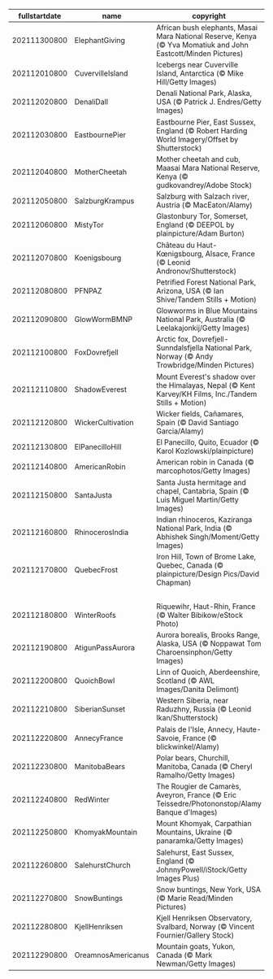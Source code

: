 |fullstartdate|name|copyright|title|image|
|--|--|--|--|--|
202111300800|ElephantGiving|African bush elephants, Masai Mara National Reserve, Kenya (© Yva Momatiuk and John Eastcott/Minden Pictures)|Info|![](/en-AU/2021/12/202111300800ElephantGiving.jpg)|
202112010800|CuvervilleIsland|Icebergs near Cuverville Island, Antarctica (© Mike Hill/Getty Images)|Info|![](/en-AU/2021/12/202112010800CuvervilleIsland.jpg)|
202112020800|DenaliDall|Denali National Park, Alaska, USA (© Patrick J. Endres/Getty Images)|Info|![](/en-AU/2021/12/202112020800DenaliDall.jpg)|
202112030800|EastbournePier|Eastbourne Pier, East Sussex, England (© Robert Harding World Imagery/Offset by Shutterstock)|Info|![](/en-AU/2021/12/202112030800EastbournePier.jpg)|
202112040800|MotherCheetah|Mother cheetah and cub, Maasai Mara National Reserve, Kenya (© gudkovandrey/Adobe Stock)|Info|![](/en-AU/2021/12/202112040800MotherCheetah.jpg)|
202112050800|SalzburgKrampus|Salzburg with Salzach river, Austria (© MacEaton/Alamy)|Info|![](/en-AU/2021/12/202112050800SalzburgKrampus.jpg)|
202112060800|MistyTor|Glastonbury Tor, Somerset, England (© DEEPOL by plainpicture/Adam Burton)|Info|![](/en-AU/2021/12/202112060800MistyTor.jpg)|
202112070800|Koenigsbourg|Château du Haut-Kœnigsbourg, Alsace, France (© Leonid Andronov/Shutterstock)|Info|![](/en-AU/2021/12/202112070800Koenigsbourg.jpg)|
202112080800|PFNPAZ|Petrified Forest National Park, Arizona, USA (© Ian Shive/Tandem Stills + Motion)|Info|![](/en-AU/2021/12/202112080800PFNPAZ.jpg)|
202112090800|GlowWormBMNP|Glowworms in Blue Mountains National Park, Australia (© Leelakajonkij/Getty Images)|Info|![](/en-AU/2021/12/202112090800GlowWormBMNP.jpg)|
202112100800|FoxDovrefjell|Arctic fox, Dovrefjell-Sunndalsfjella National Park, Norway (© Andy Trowbridge/Minden Pictures)|Info|![](/en-AU/2021/12/202112100800FoxDovrefjell.jpg)|
202112110800|ShadowEverest|Mount Everest's shadow over the Himalayas, Nepal (© Kent Karvey/KH Films, Inc./Tandem Stills + Motion)|Info|![](/en-AU/2021/12/202112110800ShadowEverest.jpg)|
202112120800|WickerCultivation|Wicker fields, Cañamares, Spain (© David Santiago Garcia/Alamy)|Info|![](/en-AU/2021/12/202112120800WickerCultivation.jpg)|
202112130800|ElPanecilloHill|El Panecillo, Quito, Ecuador (© Karol Kozlowski/plainpicture)|Info|![](/en-AU/2021/12/202112130800ElPanecilloHill.jpg)|
202112140800|AmericanRobin|American robin in Canada (© marcophotos/Getty Images)|Info|![](/en-AU/2021/12/202112140800AmericanRobin.jpg)|
202112150800|SantaJusta|Santa Justa hermitage and chapel, Cantabria, Spain (© Luis Miguel Martin/Getty Images)|Info|![](/en-AU/2021/12/202112150800SantaJusta.jpg)|
202112160800|RhinocerosIndia|Indian rhinoceros, Kaziranga National Park, India (© Abhishek Singh/Moment/Getty Images)|Info|![](/en-AU/2021/12/202112160800RhinocerosIndia.jpg)|
202112170800|QuebecFrost|Iron Hill, Town of Brome Lake, Quebec, Canada (© plainpicture/Design Pics/David Chapman)|Info|![](/en-AU/2021/12/202112170800QuebecFrost.jpg)|
||||![](/en-AU/2021/12/.jpg)|
202112180800|WinterRoofs|Riquewihr, Haut-Rhin, France (© Walter Bibikow/eStock Photo)|Info|![](/en-AU/2021/12/202112180800WinterRoofs.jpg)|
202112190800|AtigunPassAurora|Aurora borealis, Brooks Range, Alaska, USA (© Noppawat Tom Charoensinphon/Getty Images)|Info|![](/en-AU/2021/12/202112190800AtigunPassAurora.jpg)|
202112200800|QuoichBowl|Linn of Quoich, Aberdeenshire, Scotland (© AWL Images/Danita Delimont)|Info|![](/en-AU/2021/12/202112200800QuoichBowl.jpg)|
202112210800|SiberianSunset|Western Siberia, near Raduzhny, Russia (© Leonid Ikan/Shutterstock)|Info|![](/en-AU/2021/12/202112210800SiberianSunset.jpg)|
202112220800|AnnecyFrance|Palais de l'Isle, Annecy, Haute-Savoie, France (© blickwinkel/Alamy)|Info|![](/en-AU/2021/12/202112220800AnnecyFrance.jpg)|
202112230800|ManitobaBears|Polar bears, Churchill, Manitoba, Canada (© Cheryl Ramalho/Getty Images)|Info|![](/en-AU/2021/12/202112230800ManitobaBears.jpg)|
202112240800|RedWinter|The Rougier de Camarès, Aveyron, France (© Eric Teissedre/Photononstop/Alamy Banque d'Images)|Info|![](/en-AU/2021/12/202112240800RedWinter.jpg)|
202112250800|KhomyakMountain|Mount Khomyak, Carpathian Mountains, Ukraine (© panaramka/Getty Images)|Info|![](/en-AU/2021/12/202112250800KhomyakMountain.jpg)|
202112260800|SalehurstChurch|Salehurst, East Sussex, England (© JohnnyPowell/iStock/Getty Images Plus)|Info|![](/en-AU/2021/12/202112260800SalehurstChurch.jpg)|
202112270800|SnowBuntings|Snow buntings, New York, USA (© Marie Read/Minden Pictures)|Info|![](/en-AU/2021/12/202112270800SnowBuntings.jpg)|
202112280800|KjellHenriksen|Kjell Henriksen Observatory, Svalbard, Norway (© Vincent Fournier/Gallery Stock)|Info|![](/en-AU/2021/12/202112280800KjellHenriksen.jpg)|
202112290800|OreamnosAmericanus|Mountain goats, Yukon, Canada (© Mark Newman/Getty Images)|Info|![](/en-AU/2021/12/202112290800OreamnosAmericanus.jpg)|
